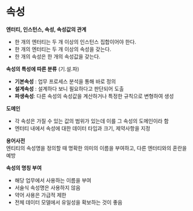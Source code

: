 # 속성

**엔터티, 인스턴스, 속성, 속성값의 관계**
* 한 개의 엔터티는 두 개 이상의 인스턴스 집합이어야 한다.
* 한 개의 엔터티는 두 개 이상의 속성을 갖는다.
* 한 개의 속성은 한 개의 속성값을 갖는다.

**속성의 특성에 따른 분류** (기.설.파)
* **기본속성** : 업무 프로세스 분석을 통해 바로 정의
* **설계속성** : 설계하다 보니 필요하다고 판단되어 도출
* **파생속성**: 다른 속성의 속성값을 계산하거나 특정한 규칙으로 변형하여 생성

**도메인**  
* 각 속성은 가질 수 있는 값의 범위가 있는데 이를 그 속성의 도메인이라 함
* 엔터티 내에서 속성에 대한 데이터 타입과 크기, 제약사항을 지정

**용어사전**  
엔티티의 속성명을 정의할 때 명확한 의미의 이름을 부여하고, 다른 엔터티와의 혼란을 예방

**속성의 명칭 부여**
* 해당 업무에서 사용하는 이름을 부여
* 서술식 속성명은 사용하지 않음
* 약어 사용은 가급적 제한
* 전체 데이터 모델에서 유일성을 확보하는 것이 좋음